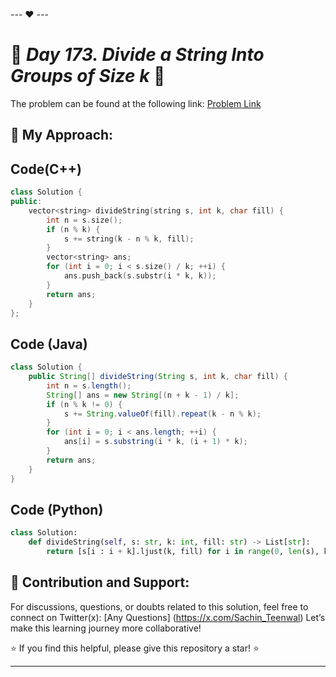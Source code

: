 --- ❤️ ---

# 🚀 _Day 173. Divide a String Into Groups of Size k_ 🧠


The problem can be found at the following link: [Problem Link](https://leetcode.com/problems/divide-a-string-into-groups-of-size-k/description/)

## 🎯 **My Approach:**


## Code(C++)
```cpp
class Solution {
public:
    vector<string> divideString(string s, int k, char fill) {
        int n = s.size();
        if (n % k) {
            s += string(k - n % k, fill);
        }
        vector<string> ans;
        for (int i = 0; i < s.size() / k; ++i) {
            ans.push_back(s.substr(i * k, k));
        }
        return ans;
    }
};
```

## Code (Java)

```java
class Solution {
    public String[] divideString(String s, int k, char fill) {
        int n = s.length();
        String[] ans = new String[(n + k - 1) / k];
        if (n % k != 0) {
            s += String.valueOf(fill).repeat(k - n % k);
        }
        for (int i = 0; i < ans.length; ++i) {
            ans[i] = s.substring(i * k, (i + 1) * k);
        }
        return ans;
    }
}
```

## Code (Python)

```python
class Solution:
    def divideString(self, s: str, k: int, fill: str) -> List[str]:
        return [s[i : i + k].ljust(k, fill) for i in range(0, len(s), k)]
```



## 🎯 **Contribution and Support:**

For discussions, questions, or doubts related to this solution, feel free to connect on Twitter(x): [Any Questions] (https://x.com/Sachin_Teenwal) Let’s make this learning journey more collaborative!

⭐ If you find this helpful, please give this repository a star! ⭐

---
